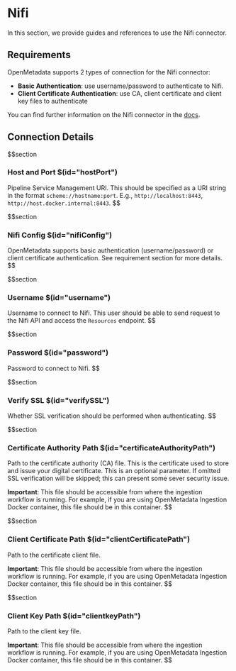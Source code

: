 # Nifi
In this section, we provide guides and references to use the Nifi connector.

## Requirements
OpenMetadata supports 2 types of connection for the Nifi connector:
- **Basic Authentication**: use username/password to authenticate to Nifi. 
- **Client Certificate Authentication**: use CA, client certificate and client key files to authenticate

You can find further information on the Nifi connector in the <a href="https://docs.open-metadata.org/connectors/pipeline/nifi" target="_blank">docs</a>.

## Connection Details
$$section
### Host and Port $(id="hostPort")
Pipeline Service Management URI. This should be specified as a URI string in the format `scheme://hostname:port`. E.g., `http://localhost:8443`, `http://host.docker.internal:8443`.
$$

$$section
### Nifi Config $(id="nifiConfig")
OpenMetadata supports basic authentication (username/password) or client certificate authentication. See requirement section for more details.
$$

$$section
### Username $(id="username")
Username to connect to Nifi. This user should be able to send request to the Nifi API and access the `Resources` endpoint.
$$

$$section
### Password $(id="password")
Password to connect to Nifi.
$$

$$section
### Verify SSL $(id="verifySSL")
Whether SSL verification should be performed when authenticating.
$$

$$section
### Certificate Authority Path $(id="certificateAuthorityPath")
Path to the certificate authority (CA) file. This is the certificate used to store and issue your digital certificate. This is an optional parameter. If omitted SSL verification will be skipped; this can present some sever security issue.

**Important**: This file should be accessible from where the ingestion workflow is running. For example, if you are using OpenMetadata Ingestion Docker container, this file should be in this container.
$$

$$section
### Client Certificate Path $(id="clientCertificatePath")
Path to the certificate client file.

**Important**: This file should be accessible from where the ingestion workflow is running. For example, if you are using OpenMetadata Ingestion Docker container, this file should be in this container.
$$

$$section
### Client Key Path $(id="clientkeyPath")
Path to the client key file.

**Important**: This file should be accessible from where the ingestion workflow is running. For example, if you are using OpenMetadata Ingestion Docker container, this file should be in this container.
$$
